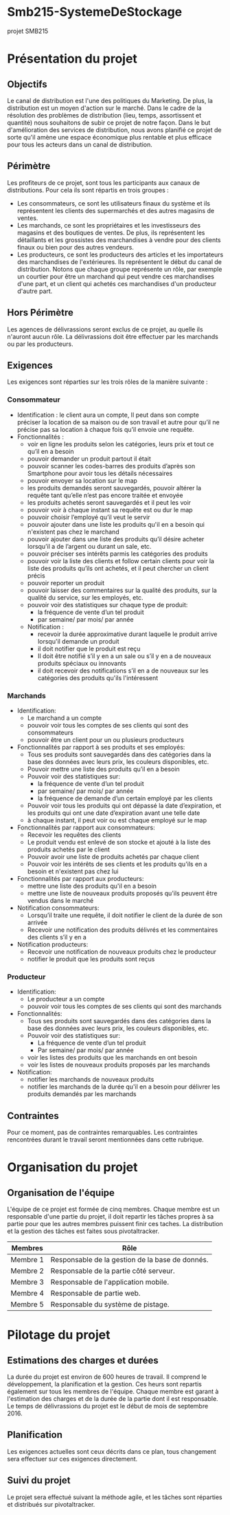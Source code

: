 # Smb215-SystemeDeStockage
projet SMB215

# Présentation du projet
## Objectifs
Le canal de distribution est l'une des politiques du Marketing. De plus, la distribution est un moyen d'action sur le marché. Dans le cadre de la résolution des problèmes de distribution (lieu, temps, assortissent et quantité) nous souhaitons de subir ce projet de notre façon. Dans le but d'amélioration des services de distribution, nous avons planifié ce projet de sorte qu'il amène une espace économique plus rentable et plus efficace pour tous les acteurs dans un canal de distribution.

## Périmètre
Les profiteurs de ce projet, sont tous les participants aux canaux de distributions. Pour cela ils sont répartis en trois groupes :
- Les consommateurs, ce sont les utilisateurs finaux du système et ils représentent les clients des supermarchés et des autres magasins de ventes.
- Les marchands, ce sont les propriétaires et les investisseurs des magasins et des boutiques de ventes. De plus, ils représentent les détaillants et les grossistes des marchandises à vendre pour des clients finaux ou bien pour des autres vendeurs.
- Les producteurs, ce sont les producteurs des articles et les importateurs des marchandises de l'extérieures. Ils représentent le début du canal de distribution.
Notons que chaque groupe représente un rôle, par exemple un courtier pour être un marchand qui peut vendre ces marchandises d'une part, et un client qui achetés ces marchandises d'un producteur d'autre part.

## Hors Périmètre
Les agences de délivrassions seront exclus de ce projet, au quelle ils n'auront aucun rôle. La délivrassions doit être effectuer par les marchands ou par les producteurs.

## Exigences
Les exigences sont réparties sur les trois rôles de la manière suivante :

### Consommateur
- Identification : le client aura un compte, Il peut dans son compte préciser la location de sa maison ou de son travail et autre pour qu’il ne précise pas sa location à chaque fois qu’il envoie une requête.
- Fonctionnalités :
    - voir en ligne les produits selon les catégories, leurs prix et tout ce qu’il en a besoin
    - pouvoir demander un produit partout il était
    - pouvoir scanner les codes-barres des produits d’après son Smartphone pour avoir tous les détails nécessaires
    - pouvoir envoyer sa location sur le map
    - les produits demandés seront sauvegardés, pouvoir altérer la requête tant qu’elle n’est pas encore traitée et envoyée 
    - les produits achetés seront sauvegardés et il peut les voir
    - pouvoir voir à chaque instant sa requête est ou dur le map
    - pouvoir choisir l’employé qu’il veut le servir
    - pouvoir ajouter dans une liste les produits qu'il en a besoin qui n'existent pas chez le marchand
    - pouvoir ajouter dans une liste des produits qu’il désire acheter lorsqu’il a de l’argent ou durant un sale, etc. 
    - pouvoir préciser ses intérêts parmis les catégories des produits
    - pouvoir voir la liste des clients et follow certain clients pour voir la liste des produits qu’ils ont achetés, et il peut chercher un client précis
    - pouvoir reporter un produit
    - pouvoir laisser des commentaires sur la qualité des produits, sur la qualité du service, sur les employés, etc.
    - pouvoir voir des statistiques sur chaque type de produit:
        - la fréquence de vente d’un tel produit
        - par semaine/ par mois/ par année
    - Notification :
        - recevoir la durée approximative durant laquelle le produit arrive lorsqu'il demande un produit
        - il doit notifier que le produit est reçu
        - Il doit être notifié s’il y en a un sale ou s’il y en a de nouveaux produits spéciaux ou innovants
        - il doit recevoir des notifications s’il en a de nouveaux sur les catégories des produits qu'ils l'intéressent
         
### Marchands
- Identification:
    - Le marchand a un compte
    - pouvoir voir tous les comptes de ses clients qui sont des consommateurs
    - pouvoir être un client pour un ou plusieurs producteurs
- Fonctionnalités par rapport à ses produits et ses employés:
    - Tous ses produits sont sauvegardés dans des catégories dans la base des données avec leurs prix, les couleurs disponibles, etc.
    - Pouvoir mettre une liste des produits qu’il en a besoin
    - Pouvoir voir des statistiques sur:
        - la fréquence de vente d’un tel produit
        - par semaine/ par mois/ par année
        - la fréquence de demande d’un certain employé par les clients
    - Pouvoir voir tous les produits qui ont dépassé la date d’expiration, et les produits qui ont une date d’expiration avant une telle date
    - à chaque instant, il peut voir ou est chaque employé sur le map
- Fonctionnalités par rapport aux consommateurs:
    - Recevoir les requêtes des clients
    - Le produit vendu est enlevé de son stocke et ajouté à la liste des produits achetés par le client
    - Pouvoir avoir une liste de produits achetés par chaque client
    - Pouvoir voir les intérêts de ses clients et les produits qu'ils en a besoin et n'existent pas chez lui
- Fonctionnalités par rapport aux producteurs:
    - mettre une liste des produits qu'il en a besoin
    - mettre une liste de nouveaux produits proposés qu'ils peuvent être vendus dans le marché
- Notification consommateurs:
    - Lorsqu’il traite une requête, il doit notifier le client de la durée de son arrivée
    - Recevoir une notification des produits délivrés et les commentaires des clients s’il y en a
- Notification producteurs:
    - Recevoir une notification de nouveaux produits chez le producteur
    - notifier le produit que les produits sont reçus

### Producteur
- Identification:
    - Le producteur a un compte
    - pouvoir voir tous les comptes de ses clients qui sont des marchands
- Fonctionnalités:
    - Tous ses produits sont sauvegardés dans des catégories dans la base des données avec leurs prix, les couleurs disponibles, etc.
    - Pouvoir voir des statistiques sur:
        - La fréquence de vente d’un tel produit
        - Par semaine/ par mois/ par année
    - voir les listes des produits que les marchands en ont besoin
    - voir les listes de nouveaux produits proposés par les marchands
- Notification:
    - notifier les marchands de nouveaux produits
    - notifier les marchands de la durée qu'il en a besoin pour délivrer les produits demandés par les marchands

## Contraintes
Pour ce moment, pas de contraintes remarquables. Les contraintes rencontrées durant le travail seront mentionnées dans cette rubrique.

# Organisation du projet

## Organisation de l'équipe
L'équipe de ce projet est formée de cinq membres. Chaque membre est un responsable d'une partie du projet, il doit repartir les tâches propres à sa partie pour que les autres membres puissent finir ces taches. La distribution et la gestion des tâches est faites sous pivotaltracker.

|Membres|Rôle|
|-----|------|
|Membre 1 | Responsable de la gestion de la base de donnés.|
|Membre 2 | Responsable de la partie côté serveur.|
|Membre 3 | Responsable de l'application mobile.|
|Membre 4 | Responsable de partie web.|
|Membre 5 | Responsable du système de pistage.|

# Pilotage du projet

## Estimations des charges et durées
La durée du projet est environ de 600 heures de travail. Il comprend le développement, la planification et la gestion. Ces heurs sont repartis également sur tous les membres de l'équipe. Chaque membre est garant à l'estimation des charges et de la durée de la partie dont il est responsable.
Le temps de délivrassions du projet est le début de mois de septembre 2016.

## Planification
Les exigences actuelles sont ceux décrits dans ce plan, tous changement sera effectuer sur ces exigences directement. 

## Suivi du projet
Le projet sera effectué suivant la méthode agile, et les tâches sont réparties et distribués sur pivotaltracker.
